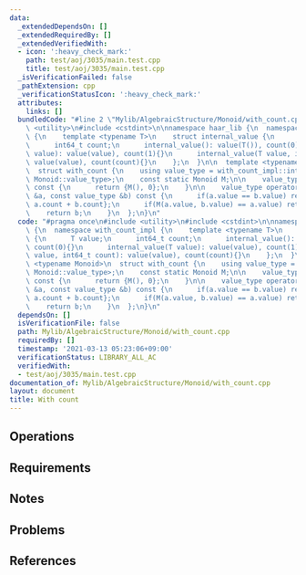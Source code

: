 ```yaml
---
data:
  _extendedDependsOn: []
  _extendedRequiredBy: []
  _extendedVerifiedWith:
  - icon: ':heavy_check_mark:'
    path: test/aoj/3035/main.test.cpp
    title: test/aoj/3035/main.test.cpp
  _isVerificationFailed: false
  _pathExtension: cpp
  _verificationStatusIcon: ':heavy_check_mark:'
  attributes:
    links: []
  bundledCode: "#line 2 \"Mylib/AlgebraicStructure/Monoid/with_count.cpp\"\n#include\
    \ <utility>\n#include <cstdint>\n\nnamespace haar_lib {\n  namespace with_count_impl\
    \ {\n    template <typename T>\n    struct internal_value {\n      T value;\n\
    \      int64_t count;\n      internal_value(): value(T()), count(0){}\n      internal_value(T\
    \ value): value(value), count(1){}\n      internal_value(T value, int64_t count):\
    \ value(value), count(count){}\n    };\n  }\n\n  template <typename Monoid>\n\
    \  struct with_count {\n    using value_type = with_count_impl::internal_value<typename\
    \ Monoid::value_type>;\n    const static Monoid M;\n\n    value_type operator()()\
    \ const {\n      return {M(), 0};\n    }\n\n    value_type operator()(const value_type\
    \ &a, const value_type &b) const {\n      if(a.value == b.value) return {a.value,\
    \ a.count + b.count};\n      if(M(a.value, b.value) == a.value) return a;\n  \
    \    return b;\n    }\n  };\n}\n"
  code: "#pragma once\n#include <utility>\n#include <cstdint>\n\nnamespace haar_lib\
    \ {\n  namespace with_count_impl {\n    template <typename T>\n    struct internal_value\
    \ {\n      T value;\n      int64_t count;\n      internal_value(): value(T()),\
    \ count(0){}\n      internal_value(T value): value(value), count(1){}\n      internal_value(T\
    \ value, int64_t count): value(value), count(count){}\n    };\n  }\n\n  template\
    \ <typename Monoid>\n  struct with_count {\n    using value_type = with_count_impl::internal_value<typename\
    \ Monoid::value_type>;\n    const static Monoid M;\n\n    value_type operator()()\
    \ const {\n      return {M(), 0};\n    }\n\n    value_type operator()(const value_type\
    \ &a, const value_type &b) const {\n      if(a.value == b.value) return {a.value,\
    \ a.count + b.count};\n      if(M(a.value, b.value) == a.value) return a;\n  \
    \    return b;\n    }\n  };\n}\n"
  dependsOn: []
  isVerificationFile: false
  path: Mylib/AlgebraicStructure/Monoid/with_count.cpp
  requiredBy: []
  timestamp: '2021-03-13 05:23:06+09:00'
  verificationStatus: LIBRARY_ALL_AC
  verifiedWith:
  - test/aoj/3035/main.test.cpp
documentation_of: Mylib/AlgebraicStructure/Monoid/with_count.cpp
layout: document
title: With count
---
```


## Operations

## Requirements

## Notes

## Problems

## References
